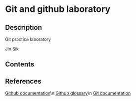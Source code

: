 # Git and github laboratory

## Description

Git practice laboratory

Jin Sik

## Contents

## References
[Github documentation](https://docs.github.com/en)\n
[Github glossary](https://docs.github.com/en/get-started/learning-about-github/github-glossary)\n
[Git documentation](https://git-scm.com/doc)
